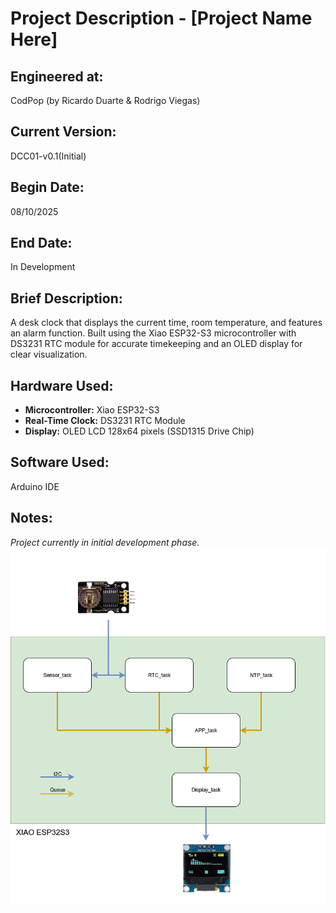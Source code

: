 # Project Description - [Project Name Here]

## Engineered at: 
CodPop (by Ricardo Duarte & Rodrigo Viegas)

## Current Version: 
DCC01-v0.1(Initial)

## Begin Date:
08/10/2025

## End Date:
In Development

## Brief Description:
A desk clock that displays the current time, room temperature, and features an alarm function. 
Built using the Xiao ESP32-S3 microcontroller with DS3231 RTC module for accurate timekeeping and an OLED display for clear visualization.
## Hardware Used:
- **Microcontroller:** Xiao ESP32-S3
- **Real-Time Clock:** DS3231 RTC Module
- **Display:** OLED LCD 128x64 pixels (SSD1315 Drive Chip)
## Software Used:
Arduino IDE

## Notes:
_Project currently in initial development phase._
![Circuit Diagram](images/Dcc01_v1.png)

